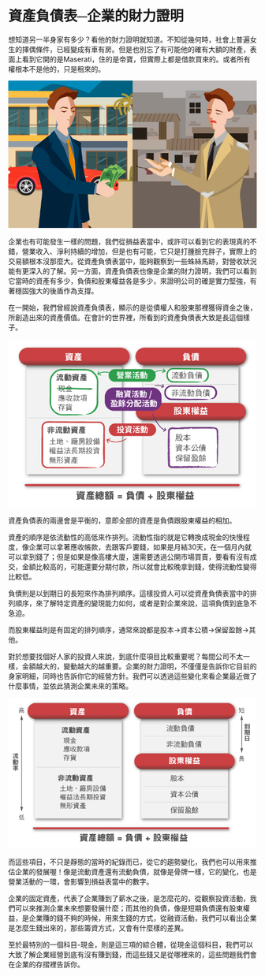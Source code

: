 # 資產負債表─企業的財力證明



想知道另一半身家有多少？看他的財力證明就知道。不知從幾何時，社會上普遍女生的擇偶條件，已經變成有車有房。但是也別忘了有可能他的確有大額的財產，表面上看到它開的是Maserati，住的是帝寶，但實際上都是借款買來的。或者所有權根本不是他的，只是租來的。



![](images/031.jpg)

企業也有可能發生一樣的問題，我們從損益表當中，或許可以看到它的表現真的不錯，營業收入、淨利持續的增加，但是也有可能，它只是打腫臉充胖子，實際上的交易額根本沒那麼大。從資產負債表當中，能夠觀察到一些蛛絲馬跡，對營收狀況能有更深入的了解。另一方面，資產負債表也像是企業的財力證明，我們可以看到它當時的資產有多少，負債和股東權益各是多少，來證明公司的確是實力堅強，有著穩固強大的後盾作為支撐。

在一開始，我們曾經說資產負債表，顯示的是從債權人和股東那裡獲得資金之後，所創造出來的資產價值。在會計的世界裡，所看到的資產負債表大致是長這個樣子。

![](images/0312.jpg)

資產負債表的兩邊會是平衡的，意即全部的資產是負債跟股東權益的相加。

資產的順序是依流動性的高低來作排列。流動性指的就是它轉換成現金的快慢程度，像企業可以拿著應收帳款，去跟客戶要錢，如果是月結30天，在一個月內就可以拿到錢了；但是如果是像高樓大廈，還需要透過公開市場買賣，要看有沒有成交，金額比較高的，可能還要分期付款，所以就會比較晚拿到錢，使得流動性變得比較低。

負債則是以到期日的長短來作為排列順序。這樣投資人可以從資產負債表當中的排列順序，來了解特定資產的變現能力如何，或者是對企業來說，這項負債到底急不急迫。

而股東權益則是有固定的排列順序，通常來說都是股本→資本公積→保留盈餘→其他。

對於想要找個好人家的投資人來說，到底什麼項目比較重要呢？每間公司不太一樣，金額越大的，變動越大的越重要。企業的財力證明，不僅僅是告訴你它目前的身家明細，同時也告訴你它的經營方針。我們可以透過這些變化來看企業最近做了什麼事情，並依此猜測企業未來的策略。




![](images/042.jpg)


而這些項目，不只是靜態的當時的紀錄而已，從它的趨勢變化，我們也可以用來推估企業的發展喔！像是流動資產還有流動負債，就像是骨牌一樣，它的變化，也是營業活動的一環，會影響到損益表當中的數字。

企業的固定資產，代表了企業賺到了薪水之後，是怎麼花的，從觀察投資活動，我們可以來推測企業未來想要發展什麼；而其他的負債，像是短期負債還有股東權益，是企業賺的錢不夠的時候，用來生錢的方式，從融資活動，我們可以看出企業是怎麼生錢出來的，那些籌資方式，又會有什麼樣的差異。

至於最特別的一個科目-現金，則是這三項的綜合體，從現金這個科目，我們可以大致了解企業經營到底有沒有賺到錢，而這些錢又是從哪裡來的，這些問題我們會在企業的存摺裡告訴你。